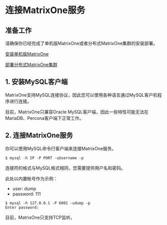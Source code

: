 # **连接MatrixOne服务**

## **准备工作**

请确保你已经完成了单机版MatrixOne或者分布式MatrixOne集群的安装部署。

[安装单机版MatrixOne](install-standalone-matrixone.md)

[部署分布式MatrixOne集群](install-distributed-matrixone.md)


## **1. 安装MySQL客户端**
   

MatrixOne支持MySQL连接协议，因此您可以使用各种语言通过MySQL客户机程序进行连接。

目前，MatrixOne只兼容Oracle MySQL客户端，因此一些特性可能无法在MariaDB、Percona客户端下正常工作。

## **2. 连接MatrixOne服务**

你可以使用MySQL命令行客户端来连接MatrixOne服务。
```
$ mysql -h IP -P PORT -uUsername -p
```
连接符的格式与MySQL格式相同，您需要提供用户名和密码。
 
此处以内置帐号作为示例：

- user: dump
- password: 111

```
$ mysql -h 127.0.0.1 -P 6001 -udump -p
Enter password:
```
目前，MatrixOne只支持TCP监听。
